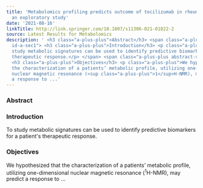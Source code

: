 ```yaml
---
title: 'Metabolomics profiling predicts outcome of tocilizumab in rheumatoid arthritis:
  an exploratory study'
date: '2021-08-16'
linkTitle: http://link.springer.com/10.1007/s11306-021-01822-2
source: Latest Results for Metabolomics
description: ' <h3 class="a-plus-plus">Abstract</h3> <span class="a-plus-plus abstract-section
  id-a-sec1"> <h3 class="a-plus-plus">Introduction</h3> <p class="a-plus-plus">To
  study metabolic signatures can be used to identify predictive biomarkers for a patient''s
  therapeutic response.</p> </span> <span class="a-plus-plus abstract-section id-a-sec2">
  <h3 class="a-plus-plus">Objectives</h3> <p class="a-plus-plus">We hypothesized that
  the characterization of a patients’ metabolic profile, utilizing one-dimensional
  nuclear magnetic resonance (<sup class="a-plus-plus">1</sup>H-NMR), may predict
  a response to ...'
---
```

 <h3 class="a-plus-plus">Abstract</h3> <span class="a-plus-plus abstract-section id-a-sec1"> <h3 class="a-plus-plus">Introduction</h3> <p class="a-plus-plus">To study metabolic signatures can be used to identify predictive biomarkers for a patient's therapeutic response.</p> </span> <span class="a-plus-plus abstract-section id-a-sec2"> <h3 class="a-plus-plus">Objectives</h3> <p class="a-plus-plus">We hypothesized that the characterization of a patients’ metabolic profile, utilizing one-dimensional nuclear magnetic resonance (<sup class="a-plus-plus">1</sup>H-NMR), may predict a response to ...